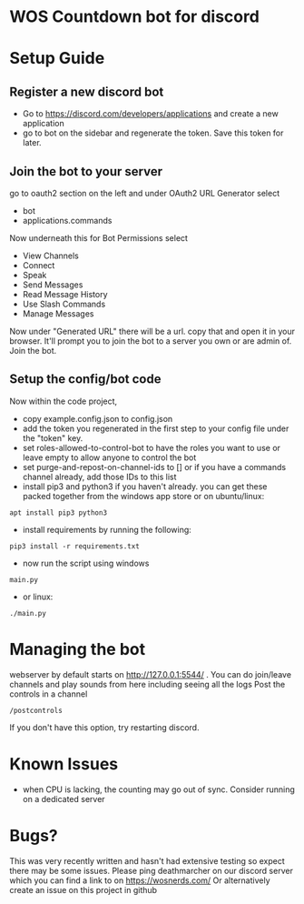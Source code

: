 # WOS Countdown bot for discord

# Setup Guide
## Register a new discord bot
* Go to https://discord.com/developers/applications and create a new application
* go to bot on the sidebar and regenerate the token. Save this token for later.

## Join the bot to your server
go to oauth2 section on the left and under OAuth2 URL Generator select
* bot
* applications.commands

Now underneath this for Bot Permissions select
* View Channels
* Connect
* Speak
* Send Messages
* Read Message History
* Use Slash Commands
* Manage Messages

Now under "Generated URL" there will be a url. copy that and open it in your browser. It'll prompt you to join the bot to a server you own or are admin of. Join the bot.

## Setup the config/bot code
Now within the code project,
* copy example.config.json to config.json
* add the token you regenerated in the first step to your config file under the "token" key.
* set roles-allowed-to-control-bot to have the roles you want to use or leave empty to allow anyone to control the bot
* set purge-and-repost-on-channel-ids to  [] or if you have a commands channel already, add those IDs to this list
* install pip3 and python3 if you haven't already. you can get these packed together from the windows app store or on ubuntu/linux:
```
apt install pip3 python3
```

* install requirements by running the following:
```
pip3 install -r requirements.txt
```
* now run the script using windows
```
main.py
```

* or linux:

```
./main.py
```


# Managing the bot
webserver by default starts on http://127.0.0.1:5544/ . You can do join/leave channels and play sounds from here including seeing all the logs
Post the controls in a channel
```
/postcontrols
```
If you don't have this option, try restarting discord.

# Known Issues
* when CPU is lacking, the counting may go out of sync. Consider running on a dedicated server

# Bugs?
This was very recently written and hasn't had extensive testing so expect there may be some issues. 
Please ping deathmarcher on our discord server which you can find a link to on https://wosnerds.com/
Or alternatively create an issue on this project in github
